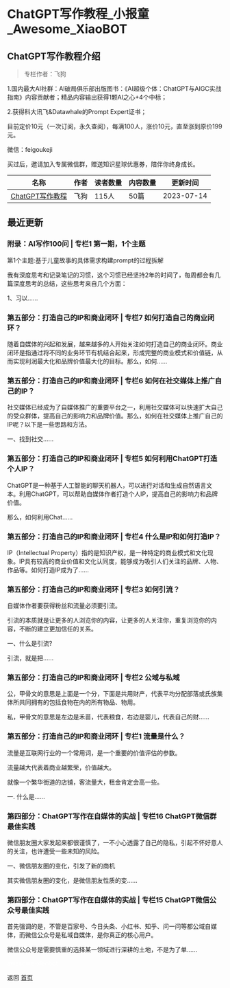 # ChatGPT写作教程_小报童_Awesome_XiaoBOT

## ChatGPT写作教程介绍
> 专栏作者：飞狗    
    
1.国内最大AI社群：AI破局俱乐部出版图书：《AI超级个体：ChatGPT与AIGC实战指南》内容贡献者；精品内容输出获得1颗AI之心+4个中标；    
    
2.获得科大讯飞&Datawhale的Prompt Expert证书；    
    
目前定价10元（一次订阅，永久查阅），每满100人，涨价10元，直至涨到原价199元。    
    
微信：feigoukeji    
    
买过后，邀请加入专属微信群，赠送知识星球优惠券，陪伴你终身成长。  
  


|名称|作者|读者数量|内容数量|更新时间|
|---|---|---|---|---|
|[ChatGPT写作教程](https://xiaobot.net/p/ChatGPT-writing?refer=0b133df9-27dc-423b-8101-639049001c13)|飞狗|115人|50篇|2023-07-14|

## 最近更新
### 附录：AI写作100问 | 专栏1 第一期，1个主题

第1个主题:基于儿童故事的具体需求构建prompt的过程拆解

我有深度思考和记录笔记的习惯，这个习惯已经坚持2年的时间了，每周都会有几篇深度思考的总结，这些思考来自几个方面：

1、习以......

### 第五部分：打造自己的IP和商业闭环 | 专栏7 如何打造自己的商业闭环？

随着自媒体的兴起和发展，越来越多的人开始关注如何打造自己的商业闭环。商业闭环是指通过将不同的业务环节有机结合起来，形成完整的商业模式和价值链，从而实现利润最大化和品牌价值最大化的目标。那么，如何......

### 第五部分：打造自己的IP和商业闭环 | 专栏6 如何在社交媒体上推广自己的IP？

社交媒体已经成为了自媒体推广的重要平台之一，利用社交媒体可以快速扩大自己的受众群体，提高自己的影响力和品牌价值。那么，如何在社交媒体上推广自己的IP呢？以下是一些思路和方法。

一、找到社交......

### 第五部分：打造自己的IP和商业闭环 | 专栏5 如何利用ChatGPT打造个人IP？

ChatGPT是一种基于人工智能的聊天机器人，可以进行对话和生成自然语言文本。利用ChatGPT，可以帮助自媒体作者打造个人IP，提高自己的影响力和品牌价值。

那么，如何利用Chat......

### 第五部分：打造自己的IP和商业闭环 | 专栏4 什么是IP和如何打造IP？

IP（Intellectual
Property）指的是知识产权，是一种特定的商业模式和文化现象。IP具有较高的商业价值和文化认同度，能够成为吸引人们关注的品牌、人物、作品等。如何打造IP成为了......

### 第五部分：打造自己的IP和商业闭环 | 专栏3 如何引流？

自媒体作者要获得粉丝和流量必须要引流。

引流的本质就是让更多的人浏览你的内容，让更多的人关注你，重复浏览你的内容，不断的建立更加信任的关系。

一、什么是引流?

引流，就是把......

### 第五部分：打造自己的IP和商业闭环 | 专栏2 公域与私域

公，甲骨文的意思是上面是一个分，下面是共用财产，代表平均分配部落或氏族集体所共同拥有的包括食物在内的所有物品、物用。

私，甲骨文的意思是左边是禾苗，代表粮食，右边是婴儿，代表自己的财......

### 第五部分：打造自己的IP和商业闭环 | 专栏1 流量是什么？

流量是互联网行业的一个常用词，是一个重要的价值评估的参数。

流量越大代表着商业越繁荣，价值越大。

就像一个繁华街道的店铺，客流量大，租金肯定会高一些。

一. 什么是......

### 第四部分：ChatGPT写作在自媒体的实战 | 专栏16 ChatGPT微信群最佳实践

微信朋友圈大家发起来都很谨慎了，一不小心透露了自己的隐私，引起不怀好意人的关注，也许遭受一些未知的风险。

一、微信朋友圈的变化，引发了新的商机

其实微信朋友圈的变化，是微信朋友性质的变......

### 第四部分：ChatGPT写作在自媒体的实战 | 专栏15 ChatGPT微信公众号最佳实践

首先强调的是，不管是百家号、今日头条、小红书、知乎、问一问等都公域自媒体，而微信公众号是私域自媒体，是你真正的核心用户。

微信公众号是需要慎重的选择某一领域进行深耕的土地，不是为了单......


<a href="https://github.com/Reno9527/awesome-xiaobot" style="color: white; text-decoration: none;">awesome-xiaobot</a>

返回 [首页](../README.md)
